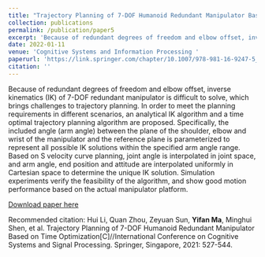 ```yaml
---
title: "Trajectory Planning of 7-DOF Humanoid Redundant Manipulator Based on Time Optimization[C]//International Conference on Cognitive Systems and Signal Processing"
collection: publications
permalink: /publication/paper5
excerpt: 'Because of redundant degrees of freedom and elbow offset, inverse kinematics (IK) of 7-DOF redundant manipulator is difficult to solve, which brings challenges to trajectory planning. In order to meet the planning requirements in different scenarios, an analytical IK algorithm and a time optimal trajectory planning algorithm are proposed. Specifically, the included angle (arm angle) between the plane of the shoulder, elbow and wrist of the manipulator and the reference plane is parameterized to represent all possible IK solutions within the specified arm angle range. Based on S velocity curve planning, joint angle is interpolated in joint space, and arm angle, end position and attitude are interpolated uniformly in Cartesian space to determine the unique IK solution. Simulation experiments verify the feasibility of the algorithm, and show good motion performance based on the actual manipulator platform.'
date: 2022-01-11
venue: 'Cognitive Systems and Information Processing '
paperurl: 'https://link.springer.com/chapter/10.1007/978-981-16-9247-5_41'
citation: ''
---
```

Because of redundant degrees of freedom and elbow offset, inverse kinematics (IK) of 7-DOF redundant manipulator is difficult to solve, which brings challenges to trajectory planning. In order to meet the planning requirements in different scenarios, an analytical IK algorithm and a time optimal trajectory planning algorithm are proposed. Specifically, the included angle (arm angle) between the plane of the shoulder, elbow and wrist of the manipulator and the reference plane is parameterized to represent all possible IK solutions within the specified arm angle range. Based on S velocity curve planning, joint angle is interpolated in joint space, and arm angle, end position and attitude are interpolated uniformly in Cartesian space to determine the unique IK solution. Simulation experiments verify the feasibility of the algorithm, and show good motion performance based on the actual manipulator platform.

[Download paper here](https://link.springer.com/chapter/10.1007/978-981-16-9247-5_41)

Recommended citation: Hui Li, Quan Zhou, Zeyuan Sun, **Yifan Ma**, Minghui Shen, et al. Trajectory Planning of 7-DOF Humanoid Redundant Manipulator Based on Time Optimization[C]//International Conference on Cognitive Systems and Signal Processing. Springer, Singapore, 2021: 527-544. 